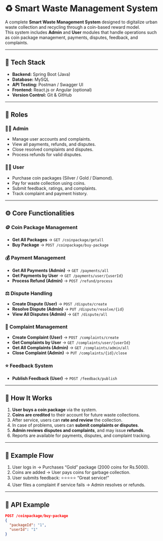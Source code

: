# ♻️ Smart Waste Management System

A complete **Smart Waste Management System** designed to digitalize urban waste collection and recycling through a coin-based reward model.  
This system includes **Admin** and **User** modules that handle operations such as coin package management, payments, disputes, feedback, and complaints.

---

## 🚀 Tech Stack
- **Backend:** Spring Boot (Java)
- **Database:** MySQL
- **API Testing:** Postman / Swagger UI
- **Frontend:** React.js or Angular (optional)
- **Version Control:** Git & GitHub

---

## 👥 Roles

### 🧑‍💼 Admin
- Manage user accounts and complaints.
- View all payments, refunds, and disputes.
- Close resolved complaints and disputes.
- Process refunds for valid disputes.

### 👨‍💻 User
- Purchase coin packages (Silver / Gold / Diamond).
- Pay for waste collection using coins.
- Submit feedback, ratings, and complaints.
- Track complaint and payment history.

---

## ⚙️ Core Functionalities

### 🪙 Coin Package Management
- **Get All Packages** → `GET /coinpackage/getall`
- **Buy Package** → `POST /coinpackage/buy-package`

### 💰 Payment Management
- **Get All Payments (Admin)** → `GET /payments/all`
- **Get Payments by User** → `GET /payments/user/{userId}`
- **Process Refund (Admin)** → `POST /refund/process`

### ⚖️ Dispute Handling
- **Create Dispute (User)** → `POST /dispute/create`
- **Resolve Dispute (Admin)** → `PUT /dispute/resolve/{id}`
- **View All Disputes (Admin)** → `GET /dispute/all`

### 💬 Complaint Management
- **Create Complaint (User)** → `POST /complaints/create`
- **Get Complaints by User** → `GET /complaints/user/{userId}`
- **Get All Complaints (Admin)** → `GET /complaints/admin/all`
- **Close Complaint (Admin)** → `PUT /complaints/{id}/close`

### ⭐ Feedback System
- **Publish Feedback (User)** → `POST /feedback/publish`

---

## 🧠 How It Works

1. **User buys a coin package** via the system.
2. **Coins are credited** to their account for future waste collections.
3. After service, users can **rate and review** the collection.
4. In case of problems, users can **submit complaints or disputes**.
5. **Admin reviews disputes and complaints**, and may issue **refunds**.
6. Reports are available for payments, disputes, and complaint tracking.

---

## 🧾 Example Flow
1. User logs in → Purchases “Gold” package (2000 coins for Rs.5000).  
2. Coins are added → User pays coins for garbage collection.  
3. User submits feedback: ⭐⭐⭐⭐⭐ “Great service!”  
4. User files a complaint if service fails → Admin resolves or refunds.

---

## 🧩 API Example

```json
POST /coinpackage/buy-package
{
  "packageId": "1",
  "userId": "1"
}
